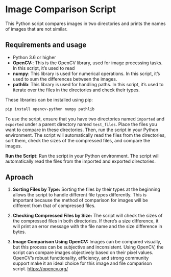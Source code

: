 
# Image Comparison Script

This Python script compares images in two directories and prints the names of images that are not similar.


## Requirements and usage

- Python 3.6 or higher
- __OpenCV:__: This is the OpenCV library, used for image processing tasks. In this script, it’s used to read
- __numpy__:  This library is used for numerical operations. In this script, it’s used to sum the differences between the images.
- __pathlib__:  This library is used for handling paths. In this script, it’s used to iterate over the files in the directories and check their types.

These libraries can be installed using pip:
```bash
pip install opencv-python numpy pathlib
```
To use the script, ensure that you have two directories named ```imported``` and ```exported``` under a parent directory named ```test_files```. Place the files you want to compare in these directories. Then, run the script in your Python environment. The script will automatically read the files from the directories, sort them, check the sizes of the compressed files, and compare the images.

__Run the Script:__ Run the script in your Python environment. The script will automatically read the files from the imported and exported directories.
## Aproach
1. __Sorting Files by Type:__ Sorting the files by their types at the beginning allows the script to handle different file types differently. This is important because the method of comparison for images will be different from that of compressed files.

2. __Checking Compressed Files by Size:__ The script will check the sizes of the compressed files in both directories. If there’s a size difference, it will print an error message with the file name and the size difference in bytes.

3. __Image Comparison Using OpenCV:__ Images can be compared visually, but this process can be subjective and inconsistent. Using OpenCV, the script can compare images objectively based on their pixel values.
OpenCV’s robust functionality, efficiency, and strong community support make it an ideal choice for this image and file comparison script.
https://opencv.org/


   


